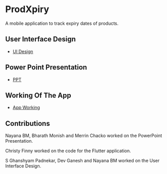 # ProdXpiry

A mobile application to track expiry dates of products.

## User Interface Design

- [UI Design](https://app.uizard.io/p/4e6bb9c1)

## Power Point Presentation

- [PPT](https://docs.google.com/presentation/d/1MBbQJ_GeaTx9fA2VTL_SRTJba5Jd4J2H/edit#slide=id.p1)

## Working Of The App

- [App Working](https://drive.google.com/file/d/18CFbNnyKVOBWte6CDwAjry3d4ZCb9aj3/view?usp=sharing)


## Contributions

Nayana BM, Bharath Monish and Merrin Chacko worked on the PowerPoint Presentation.

Christy Finny worked on the code for the Flutter application.

S Ghanshyam Padnekar, Dev Ganesh and Nayana BM worked on the User Interface Design.
